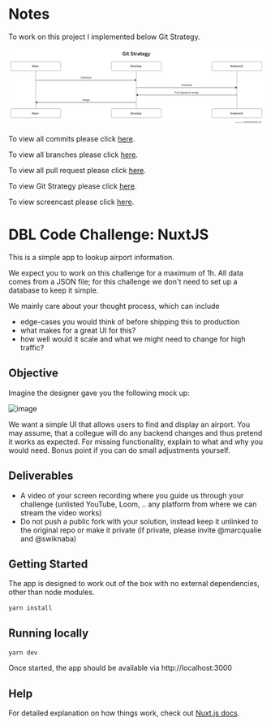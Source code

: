 # Notes

To work on this project I implemented below Git Strategy.

![image](./readme-images/git-strategy.png)

To view all commits please click [here](https://github.com/zafar-saleem/airports-filter/commits/main).

To view all branches please click [here](https://github.com/zafar-saleem/airports-filter/branches).

To view all pull request please click [here](https://github.com/zafar-saleem/airports-filter/pulls?q=is%3Apr+is%3Aclosed).

To view Git Strategy please click [here](https://swimlanes.io/u/qkmuwR9iG).

To view screencast please click [here](https://youtu.be/-YIkbSaORaQ).

# DBL Code Challenge: NuxtJS

This is a simple app to lookup airport information.

We expect you to work on this challenge for a maximum of 1h.
All data comes from a JSON file; for this challenge we don't need to set up a database to keep it simple.

We mainly care about your thought process, which can include
* edge-cases you would think of before shipping this to production
* what makes for a great UI for this?
* how well would it scale and what we might need to change for high traffic?


## Objective

Imagine the designer gave you the following mock up:

![image](https://user-images.githubusercontent.com/20702503/147386690-2806ba6f-a390-4072-a2e8-185781bd71dc.png)


We want a simple UI that allows users to find and display an airport.
You may assume, that a collegue will do any backend changes and thus pretend it works as expected.
For missing functionality, explain to what and why you would need. Bonus point if you can do small adjustments yourself.


## Deliverables
* A video of your screen recording where you guide us through your challenge (unlisted YouTube, Loom, .. any platform from where we can stream the video works)
* Do not push a public fork with your solution, instead keep it unlinked to the original repo or make it private (if private, please invite @marcqualie and @swiknaba)


## Getting Started

The app is designed to work out of the box with no external dependencies, other than node modules.

```shell
yarn install
```



## Running locally

```shell
yarn dev
```

Once started, the app should be available via http://localhost:3000



## Help

For detailed explanation on how things work, check out [Nuxt.js docs](https://nuxtjs.org).
